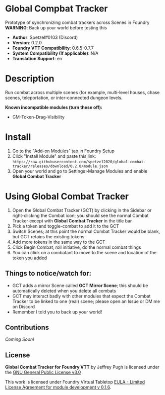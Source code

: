 # Global Compbat Tracker
Prototype of synchronizing combat trackers across Scenes in Foundry
**WARNING**: Back up your world before testing this

* **Author**: Spetzel#0103 (Discord)
* **Version**: 0.2.0
* **Foundry VTT Compatibility**: 0.6.5-0.7.7
* **System Compatibility (If applicable)**: N/A
* **Translation Support**: en


# Description
Run combat across multiple scenes (for example, multi-level houses, chase scenes, teleportation, or inter-connected dungeon levels.

**Known incompatible modules (turn these off):**
- GM-Token-Drag-Visibility

# Install
1. Go to the "Add-on Modules" tab in Foundry Setup
2. Click "Install Module" and paste this link: `https://raw.githubusercontent.com/spetzel2020/global-combat-tracker/releases/download/0.2.0/module.json`
3. Open your world and go to Settings>Manage Modules and enable **Global Combat Tracker**

# Using Global Combat Tracker
1. Open the Global Combat Tracker (GCT) by clicking in the Sidebar or right-clicking the Combat icon; you should see the normal Combat Tracker except with **Global Combat Tracker** in the title bar
2. Pick a token and toggle-combat to add it to the GCT
3. Switch Scenes; at this point the normal Combat Tracker would be blank, but GCT retains the existing tokens
4. Add more tokens in the same way to the GCT
5. Click Begin Combat, roll initiative, do the normal combat things
6. You can click on a combatant to move to the scene and location of the token you added

## Things to notice/watch for:
- GCT adds a mirror Scene called **GCT Mirror Scene**; this should be automatically deleted when you delete all combats
- GCT may interact badly with other modules that expect the Combat Tracker to be linked to one (real) scene; please open an Issue or DM me on Discord
- Remember I told you to back up your world!

## Contributions
*Coming Soon!*

## License
**Global Combat Tracker for Foundry VTT** by Jeffrey Pugh is licensed under the [GNU General Public License v3.0](https://github.com/spetzel2020/global-combat-tracker/blob/master/LICENSE)

This work is licensed under Foundry Virtual Tabletop [EULA - Limited License Agreement for module development v 0.1.6](http://foundryvtt.com/article/license/).
